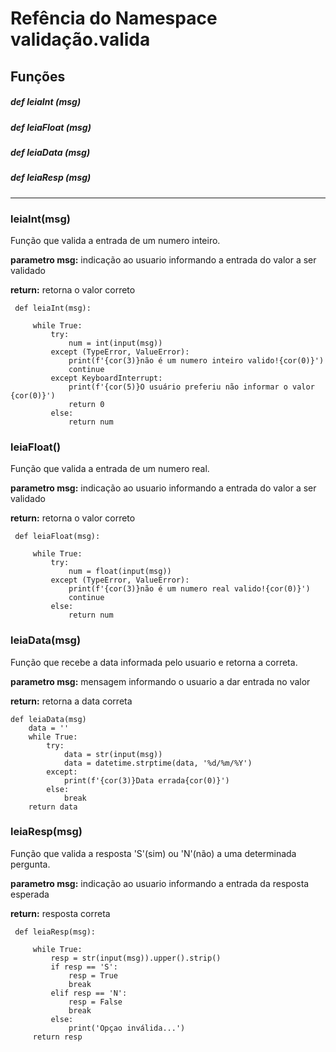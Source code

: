 # Refência do Namespace validação.valida

## Funções

##### def leiaInt (msg)
 
##### def leiaFloat (msg)
 
##### def leiaData (msg)
 
##### def leiaResp (msg)
***
### leiaInt(msg)

Função que valida a entrada de um numero inteiro.

__parametro msg:__ indicação ao usuario informando a entrada do valor a ser validado

__return:__ retorna o valor correto

```
 def leiaInt(msg):
     
     while True:
         try:
             num = int(input(msg))
         except (TypeError, ValueError):
             print(f'{cor(3)}não é um numero inteiro valido!{cor(0)}')
             continue
         except KeyboardInterrupt:
             print(f'{cor(5)}O usuário preferiu não informar o valor {cor(0)}')
             return 0
         else:
             return num
```  
  
### leiaFloat()

Função que valida a entrada de um numero real.

__parametro msg:__ indicação ao usuario informando a entrada do valor a ser validado

__return:__ retorna o valor correto

```
 def leiaFloat(msg):
     
     while True:
         try:
             num = float(input(msg))
         except (TypeError, ValueError):
             print(f'{cor(3)}não é um numero real valido!{cor(0)}')
             continue
         else:
             return num
``` 
 ### leiaData(msg)
Função que recebe a data informada pelo usuario e retorna a correta.

__parametro msg:__ mensagem informando o usuario a dar entrada no valor

__return:__ retorna a data correta

 ```
 def leiaData(msg) 
     data = ''
     while True:
         try:
             data = str(input(msg))
             data = datetime.strptime(data, '%d/%m/%Y')
         except:
             print(f'{cor(3)}Data errada{cor(0)}')
         else:
             break
     return data
```   

### leiaResp(msg)

Função que valida a resposta 'S'(sim) ou 'N'(não) a uma determinada pergunta.

__parametro msg:__ indicação ao usuario informando a entrada da resposta esperada

__return:__ resposta correta

```
 def leiaResp(msg):
  
     while True:
         resp = str(input(msg)).upper().strip()
         if resp == 'S':
             resp = True
             break
         elif resp == 'N':
             resp = False
             break
         else:
             print('Opçao inválida...')
     return resp
```
